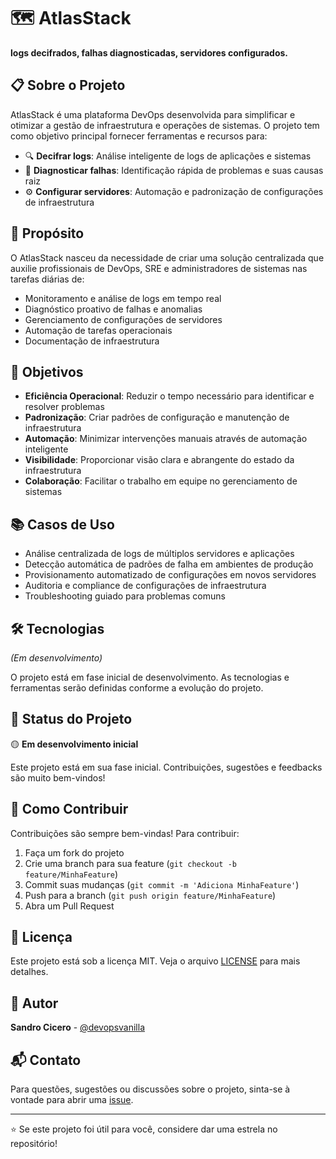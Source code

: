 # 🗺️ AtlasStack

**logs decifrados, falhas diagnosticadas, servidores configurados.**

## 📋 Sobre o Projeto

AtlasStack é uma plataforma DevOps desenvolvida para simplificar e otimizar a gestão de infraestrutura e operações de sistemas. O projeto tem como objetivo principal fornecer ferramentas e recursos para:

- 🔍 **Decifrar logs**: Análise inteligente de logs de aplicações e sistemas
- 🔧 **Diagnosticar falhas**: Identificação rápida de problemas e suas causas raiz
- ⚙️ **Configurar servidores**: Automação e padronização de configurações de infraestrutura

## 🎯 Propósito

O AtlasStack nasceu da necessidade de criar uma solução centralizada que auxilie profissionais de DevOps, SRE e administradores de sistemas nas tarefas diárias de:

- Monitoramento e análise de logs em tempo real
- Diagnóstico proativo de falhas e anomalias
- Gerenciamento de configurações de servidores
- Automação de tarefas operacionais
- Documentação de infraestrutura

## 🚀 Objetivos

- **Eficiência Operacional**: Reduzir o tempo necessário para identificar e resolver problemas
- **Padronização**: Criar padrões de configuração e manutenção de infraestrutura
- **Automação**: Minimizar intervenções manuais através de automação inteligente
- **Visibilidade**: Proporcionar visão clara e abrangente do estado da infraestrutura
- **Colaboração**: Facilitar o trabalho em equipe no gerenciamento de sistemas

## 📚 Casos de Uso

- Análise centralizada de logs de múltiplos servidores e aplicações
- Detecção automática de padrões de falha em ambientes de produção
- Provisionamento automatizado de configurações em novos servidores
- Auditoria e compliance de configurações de infraestrutura
- Troubleshooting guiado para problemas comuns

## 🛠️ Tecnologias

_(Em desenvolvimento)_

O projeto está em fase inicial de desenvolvimento. As tecnologias e ferramentas serão definidas conforme a evolução do projeto.

## 📖 Status do Projeto

🟡 **Em desenvolvimento inicial**

Este projeto está em sua fase inicial. Contribuições, sugestões e feedbacks são muito bem-vindos!

## 🤝 Como Contribuir

Contribuições são sempre bem-vindas! Para contribuir:

1. Faça um fork do projeto
2. Crie uma branch para sua feature (`git checkout -b feature/MinhaFeature`)
3. Commit suas mudanças (`git commit -m 'Adiciona MinhaFeature'`)
4. Push para a branch (`git push origin feature/MinhaFeature`)
5. Abra um Pull Request

## 📝 Licença

Este projeto está sob a licença MIT. Veja o arquivo [LICENSE](LICENSE) para mais detalhes.

## 👤 Autor

**Sandro Cicero** - [@devopsvanilla](https://github.com/devopsvanilla)

## 📬 Contato

Para questões, sugestões ou discussões sobre o projeto, sinta-se à vontade para abrir uma [issue](https://github.com/devopsvanilla/AtlasStack/issues).

---

⭐ Se este projeto foi útil para você, considere dar uma estrela no repositório!
